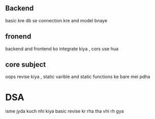 ## Backend 
basic kre
db se connection kre and model bnaye 

## fronend 
backend and frontend ko integrate kiya , 
cors use hua 


## core subject 
oops revise kiya ,
static varible and static functions ke bare mei pdha 


# DSA 
isme jyda kuch nhi kiya 
basic revise kr rha tha vhi rh gya 

